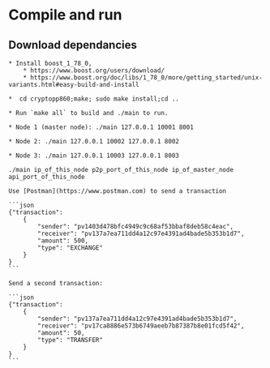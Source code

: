 # Compile and run

## Download dependancies
    * Install boost_1_78_0, 
        * https://www.boost.org/users/download/
        * https://www.boost.org/doc/libs/1_78_0/more/getting_started/unix-variants.html#easy-build-and-install

    *  cd cryptopp860;make; sudo make install;cd ..

    * Run `make all` to build and ./main to run.

    * Node 1 (master node): ./main 127.0.0.1 10001 8001

    * Node 2: ./main 127.0.0.1 10002 127.0.0.1 8002

    * Node 3: ./main 127.0.0.1 10003 127.0.0.1 8003

    ./main ip_of_this_node p2p_port_of_this_node ip_of_master_node api_port_of_this_node

    Use [Postman](https://www.postman.com) to send a transaction

    ```json
    {"transaction":
        {
            "sender": "pv1403d478bfc4949c9c68af53bbaf8deb58c4eac",
            "receiver": "pv137a7ea711dd4a12c97e4391ad4bade5b353b1d7",
            "amount": 500,
            "type": "EXCHANGE"
        }
    }
    ```

    Send a second transaction:

    ```json
    {"transaction":
        {
            "sender": "pv137a7ea711dd4a12c97e4391ad4bade5b353b1d7",
            "receiver": "pv17ca8886e573b6749aeeb7b87387b8e01fcd5f42",
            "amount": 50,
            "type": "TRANSFER"
        }
    }
    ```